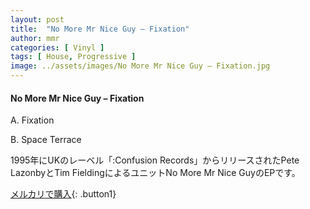 ```yaml
---
layout: post
title:  "No More Mr Nice Guy – Fixation"
author: mmr
categories: [ Vinyl ]
tags: [ House, Progressive ]
image: ../assets/images/No More Mr Nice Guy – Fixation.jpg
---
```


#### No More Mr Nice Guy – Fixation

A. Fixation

B. Space Terrace

1995年にUKのレーベル「:Confusion Records」からリリースされたPete LazonbyとTim FieldingによるユニットNo More Mr Nice GuyのEPです。


[メルカリで購入](https://jp.mercari.com/item/m33347969648){: .button1}

